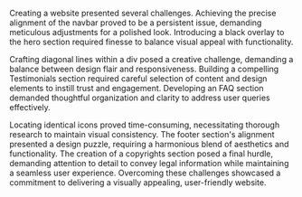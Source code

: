 
Creating a website presented several challenges. Achieving the precise alignment of the navbar proved to be a persistent issue, demanding meticulous adjustments for a polished look. Introducing a black overlay to the hero section required finesse to balance visual appeal with functionality.

Crafting diagonal lines within a div posed a creative challenge, demanding a balance between design flair and responsiveness. Building a compelling Testimonials section required careful selection of content and design elements to instill trust and engagement. Developing an FAQ section demanded thoughtful organization and clarity to address user queries effectively.

Locating identical icons proved time-consuming, necessitating thorough research to maintain visual consistency. The footer section's alignment presented a design puzzle, requiring a harmonious blend of aesthetics and functionality. The creation of a copyrights section posed a final hurdle, demanding attention to detail to convey legal information while maintaining a seamless user experience. Overcoming these challenges showcased a commitment to delivering a visually appealing, user-friendly website.
